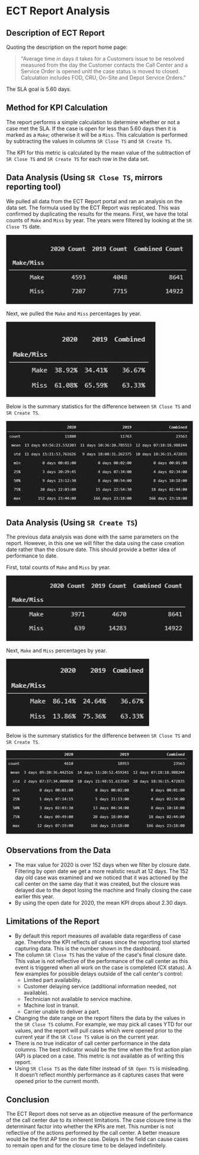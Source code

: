 # ECT Report Analysis
## Description of ECT Report
Quoting the description on the report home page:
>"Average time in days it takes for a Customers issue to be resolved measured from the day the Customer contacts the Call Center and a Service Order is opened unitl the case status is moved to closed. Calculation includes FOD, CRU, On-Site and Depot Service Orders."

The SLA goal is 5.60 days.

## Method for KPI Calculation
The report performs a simple calculation to determine whether or not a case met the SLA. If the case is open for less than 5.60 days then it is marked as a `Make`; otherwise it will be a `Miss`. This calculation is performed by subtracting the values in columns `SR Close TS` and `SR Create TS`.

The KPI for this metric is calculated by the mean value of the subtraction of `SR Close TS` and `SR Create TS` for each row in the data set.

## Data Analysis (Using `SR Close TS`, mirrors reporting tool)
We pulled all data from the ECT Report portal and ran an analysis on the data set. The formula used by the ECT Report was replicated. This was confirmed by duplicating the results for the means.
First, we have the total counts of `Make` and `Miss` by year. The years were filtered by looking at the `SR Close TS` date.

!['image1'](Resources/sr_close_ts_count.png)

Next, we pulled the `Make` and `Miss` percentages by year.

!['image2'](Resources/sr_close_ts_percent.png)

Below is the summary statistics for the difference between `SR Close TS` and `SR Create TS`.

!['image3'](Resources/sr_close_ts_stats.png)

## Data Analysis (Using `SR Create TS`)
The previous data analysis was done with the same parameters on the report. However, in this one we will filter the data using the case creation date rather than the closure date. This should provide a better idea of performance to date.

First, total counts of `Make` and `Miss` by year.

!['image4'](Resources/sr_create_ts_count.png)

Next, `Make` and `Miss` percentages by year.

!['image5'](Resources/sr_create_ts_percent.png)

Below is the summary statistics for the difference between `SR Close TS` and `SR Create TS`.

!['image6'](Resources/sr_create_ts_stats.png)

## Observations from the Data
* The max value for 2020 is over 152 days when we filter by closure date. Filtering by open date we get a more realistic result at 12 days. The 152 day old case was examined and we noticed that it was actioned by the call center on the same day that it was created, but the closure was delayed due to the depot losing the machine and finally closing the case earlier this year.
* By using the open date for 2020, the mean KPI drops about 2.30 days.

## Limitations of the Report
* By default this report measures *all* available data regardless of case age. Therefore the KPI reflects *all* cases since the reporting tool started capturing data. This is the number shown in the dashboard.
* The column `SR Close TS` has the value of the case's final closure date. This value is not reflective of the performance of the call center as this event is triggered when all work on the case is completed (CX status). A few examples for possible delays outside of the call center's control:
    * Limited part availability.
    * Customer delaying service (additional information needed, not available).
    * Technician not available to service machine.
    * Machine lost in transit.
    * Carrier unable to deliver a part.
* Changing the date range on the report filters the data by the values in the `SR Close TS` column. For example, we may pick all cases YTD for our values, and the report will pull cases which were opened prior to the current year if the `SR Close TS` value is on the current year.
* There is no true indicator of call center performance in the data columns. The best indicator would be the time when the first action plan (AP) is placed on a case. This metric is not available as of writing this report.
* Using `SR Close TS` as the date filter instead of `SR Open TS` is misleading. It doesn’t reflect monthly performance as it captures cases that were opened prior to the current month.
## Conclusion
The ECT Report does not serve as an objective measure of the performance of the call center due to its inherent limitations. The case closure time is the determinant factor into whether the KPIs are met. This number is not reflective of the actions performed by the call center. A better measure would be the first AP time on the case. Delays in the field can cause cases to remain open and for the closure time to be delayed indefinitely.